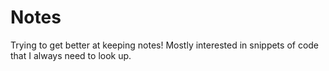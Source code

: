 # Notes

Trying to get better at keeping notes!
Mostly interested in snippets of code that I always need to look up.
